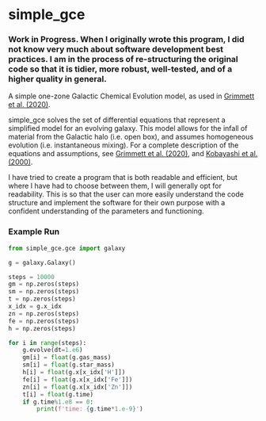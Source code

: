# simple_gce

### Work in Progress. When I originally wrote this program, I did not know very much about software development best practices. I am in the process of re-structuring the original code so that it is tidier, more robust, well-tested, and of a higher quality in general.

A simple one-zone Galactic Chemical Evolution model, as used in [Grimmett et al. (2020)](https://arxiv.org/abs/1911.05901). 

simple_gce solves the set of differential equations that represent a simplified model for an evolving galaxy.
This model allows for the infall of material from the Galactic halo (i.e. open box), and assumes homogeneous evolution (i.e. instantaneous mixing).
For a complete description of the equations and assumptions, see [Grimmett et al. (2020)](https://arxiv.org/abs/1911.05901), and [Kobayashi et al. (2000)](https://arxiv.org/abs/astro-ph/9908005).

I have tried to create a program that is both readable and efficient, but where I have had to choose between them, I will generally opt for readability. This is so that the user can more easily understand the code structure and implement the software for their own purpose with a confident understanding of the parameters and functioning.

### Example Run
```Python
from simple_gce.gce import galaxy

g = galaxy.Galaxy()

steps = 10000
gm = np.zeros(steps)
sm = np.zeros(steps)
t = np.zeros(steps)
x_idx = g.x_idx
zn = np.zeros(steps)
fe = np.zeros(steps)
h = np.zeros(steps)

for i in range(steps):
    g.evolve(dt=1.e6)
    gm[i] = float(g.gas_mass)
    sm[i] = float(g.star_mass)
    h[i] = float(g.x[x_idx['H']])
    fe[i] = float(g.x[x_idx['Fe']])
    zn[i] = float(g.x[x_idx['Zn']])
    t[i] = float(g.time)
    if g.time%1.e8 == 0:
        print(f'time: {g.time*1.e-9}')
```
